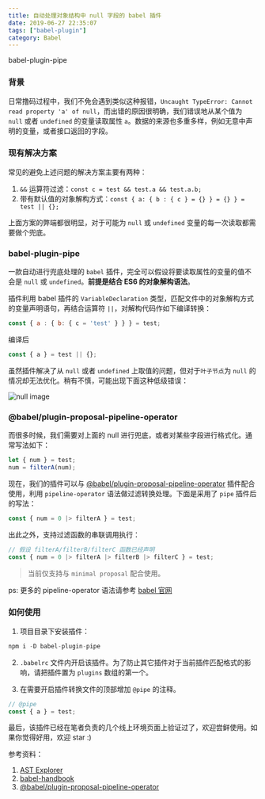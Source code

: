```yaml
---
title: 自动处理对象结构中 null 字段的 babel 插件
date: 2019-06-27 22:35:07
tags: ["babel-plugin"]
category: Babel
---
```


babel-plugin-pipe

<!--more-->

### 背景

日常撸码过程中，我们不免会遇到类似这种报错，`Uncaught TypeError: Cannot read property 'a' of null`，而出错的原因很明确，我们错误地从某个值为 `null` 或者 `undefined` 的变量读取属性 `a`。数据的来源也多重多样，例如无意中声明的变量，或者接口返回的字段。

### 现有解决方案

常见的避免上述问题的解决方案主要有两种：

1. `&&` 运算符过滤：`const c = test && test.a && test.a.b;`
2. 带有默认值的对象解构方式：`const { a: { b : { c } = {} } = {} } = test || {};`

上面方案的弊端都很明显，对于可能为 `null` 或 `undefined` 变量的每一次读取都需要做个兜底。

### babel-plugin-pipe

一款自动进行兜底处理的 `babel` 插件，完全可以假设将要读取属性的变量的值不会是 `null` 或 `undefined`。**前提是结合 ES6 的对象解构语法**。

插件利用 babel 插件的 `VariableDeclaration` 类型，匹配文件中的对象解构方式的变量声明语句，再结合运算符 `||`，对解构代码作如下编译转换：

```js
const { a : { b: { c = 'test' } } } = test;
```

编译后

```js
const { a } = test || {};
```

虽然插件解决了从 `null` 或者 `undefined` 上取值的问题，但对于`叶子节点`为 `null` 的情况却无法优化。稍有不慎，可能出现下面这种低级错误：


![null image](./null.jpeg)

### @babel/plugin-proposal-pipeline-operator

而很多时候，我们需要对上面的 null 进行兜底，或者对某些字段进行格式化。通常写法如下：

```js
let { num } = test;
num = filterA(num);
```

现在，我们的插件可以与 [@babel/plugin-proposal-pipeline-operator](https://babeljs.io/docs/en/babel-plugin-proposal-pipeline-operator) 插件配合使用，利用 `pipeline-operator` 语法做过滤转换处理。下面是采用了 `pipe` 插件后的写法：

```js
const { num = 0 |> filterA } = test;
```

出此之外，支持过滤函数的串联调用执行：

```js
// 假设 filterA/filterB/filterC 函数已经声明
const { num = 0 |> filterA |> filterB |> filterC } = test;
```

> 当前仅支持与 `minimal proposal` 配合使用。

ps: 更多的 pipeline-operator 语法请参考 [babel 官网](https://babeljs.io/docs/en/babel-plugin-proposal-pipeline-operator)

### 如何使用

1. 项目目录下安装插件：

```js
npm i -D babel-plugin-pipe
```

2. `.babelrc` 文件内开启该插件。为了防止其它插件对于当前插件匹配格式的影响，请把插件置为 `plugins` 数组的第一个。

3. 在需要开启插件转换文件的顶部增加 `@pipe` 的注释。

```js
// @pipe
const { a } = test;
```

最后，该插件已经在笔者负责的几个线上环境页面上验证过了，欢迎尝鲜使用。如果你觉得好用，欢迎 star :)

参考资料：

1. [AST Explorer](https://astexplorer.net/)
2. [babel-handbook](https://github.com/jamiebuilds/babel-handbook)
3. [@babel/plugin-proposal-pipeline-operator](https://babeljs.io/docs/en/babel-plugin-proposal-pipeline-operator)
